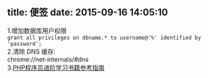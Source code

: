 title: 便签
date: 2015-09-16 14:05:10
---
1.增加数据库用户权限  
```grant all privileges on dbname.* to username@'%' identified by 'password';```  
2.清除 DNS 缓存:  
chrome://net-internals/#dns  
3.[PHP程序员进阶学习书籍参考指南](http://blog.csdn.net/heiyeshuwu/article/details/50686878)  